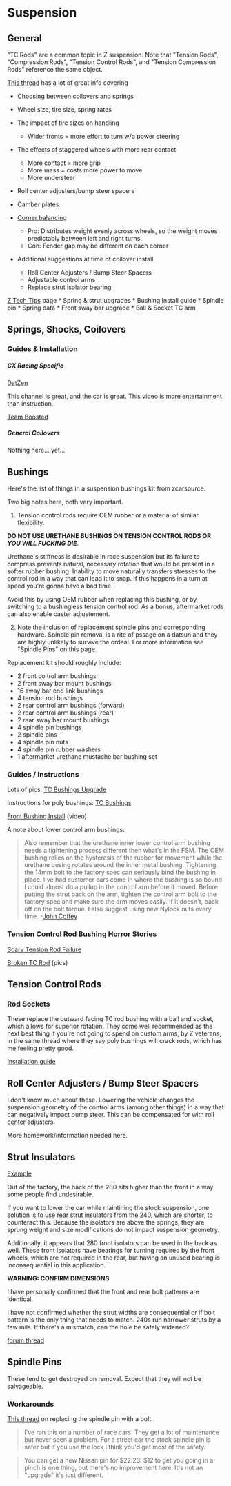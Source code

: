 # Suspension

## General

"TC Rods" are a common topic in Z suspension. Note that "Tension Rods", "Compression Rods", "Tension Control Rods", and "Tension Compression Rods" reference the same object.

[This thread](https://old.reddit.com/r/Datsun/comments/821tom/280z_lowering_springs_vs_coilovers/) has a lot of great info covering
* Choosing between coilovers and springs
* Wheel size, tire size, spring rates
* The impact of tire sizes on handling
	* Wider fronts = more effort to turn w/o power steering
* The effects of staggered wheels with more rear contact
	* More contact = more grip
	* More mass = costs more power to move
	* More understeer
* Roll center adjusters/bump steer spacers
* Camber plates

* [Corner balancing](https://www.elephantracing.com/tech-topics/corner-balance/)
	* Pro: Distributes weight evenly across wheels, so the weight moves predictably between left and right turns.
	* Con: Fender gap may be different on each corner

* Additional suggestions at time of coilover install
	* Roll Center Adjusters / Bump Steer Spacers
	* Adjustable control arms
	* Replace strut isolator bearing

[Z Tech Tips](http://atlanticz.ca/zclub/techtips/suspension.htm) page
	* Spring & strut upgrades
	* Bushing Install guide
	* Spindle pin
	* Spring data
	* Front sway bar upgrade
	* Ball & Socket TC arm



## Springs, Shocks, Coilovers


### Guides & Installation

##### CX Racing Specific

[DatZen](https://www.youtube.com/watch?v=_Uc0wa2EEBA)

This channel is great, and the car is great. This video is more entertainment than instruction.

[Team Boosted](https://www.youtube.com/watch?v=YhtcQdkLATs)

##### General Coilovers

Nothing here... yet....

## Bushings

Here's the list of things in a suspension bushings kit from zcarsource.

Two big notes here, both very important.

1) Tension control rods require OEM rubber or a material of similar flexibility.

**DO NOT USE URETHANE BUSHINGS ON TENSION CONTROL RODS OR _YOU WILL FUCKING DIE_**.

Urethane's stiffness is desirable in race suspension but its failure to compress prevents natural, necessary rotation that would be present in a softer rubber bushing. Inability to move naturally transfers stresses to the control rod in a way that can lead it to snap. If this happens in a turn at speed you're gonna have a bad time.

Avoid this by using OEM rubber when replacing this bushing, or by switching to a bushingless tension control rod. As a bonus, aftermarket rods can also enable caster adjustement.

2) Note the inclusion of replacement spindle pins and corresponding hardware. Spindle pin removal is a rite of pssage on a datsun and they are highly unlikely to survive the ordeal. For more information see "Spindle Pins" on this page.

Replacement kit should roughly include:

* 2 front coltrol arm bushings
* 2 front sway bar mount bushings
* 16 sway bar end link bushings
* 4 tension rod bushings
* 2 rear control arm bushings (forward)
* 2 rear control arm bushings (rear)
* 2 rear sway bar mount bushings
* 4 spindle pin bushings
* 2 spindle pins
* 4 spindle pin nuts
* 4 spindle pin rubber washers
* 1 aftermarket urethane mustache bar bushing set


### Guides / Instructions
Lots of pics: [TC Bushings Upgrade](http://atlanticz.ca/zclub/techtips/suspension/comprod/index.html)

Instructions for poly bushings: [TC Bushings](https://www.classiczcars.com/forums/topic/33108-tension-rod-bushing-replacement/)

[Front Bushing Install](https://www.youtube.com/watch?v=cK_v0pmB5WU&feature=youtu.be) (video)

A note about lower control arm bushings: 

> Also remember that the urethane inner lower control arm bushing needs a tightening process different then what's in the FSM. The OEM bushing relies on the hysteresis of the rubber for movement while the urethane busing rotates around the inner metal bushing. Tightening the 14mm bolt to the factory spec can seriously bind the bushing in place. I've had customer cars come in where the bushing is so bound I could almost do a pullup in the control arm before it moved. Before putting the strut back on the arm, tighten the control arm bolt to the factory spec and make sure the arm moves easily. If it doesn't, back off on the bolt torque. I also suggest using new Nylock nuts every time.
-[John Coffey](https://www.classiczcars.com/forums/topic/45709-strut-mount-bearings/)

### Tension Control Rod Bushing Horror Stories
[Scary Tension Rod Failure](https://forums.hybridz.org/topic/22762-scary-tension-rod-failure/)

[Broken TC Rod](http://www.the510realm.com/viewtopic.php?t=28667) (pics) 

## Tension Control Rods

### Rod Sockets
These replace the outward facing TC rod bushing with a ball and socket, which allows for superior rotation. They come well recommended as the next best thing if you're not going to spend on custom arms, by Z veterans, in the same thread where they say poly bushings will crack rods, which has me feeling pretty good.

[Installation guide](http://atlanticz.ca/zclub/techtips/suspension/comprod/ball&socket/index.htm)


## Roll Center Adjusters / Bump Steer Spacers
I don't know much about these. Lowering the vehicle changes the suspension geometry of the control arms (among other things) in a way that can negatively impact bump steer. This can be compensated for with roll center adjusters.

More homework/information needed here.

## Strut Insulators
[Example](http://atlanticz.ca/zclub/techtips/suspension/strutbumperlowering/index.htm)

Out of the factory, the back of the 280 sits higher than the front in a way some people find undesirable.

If you want to lower the car while maintining the stock suspension, one solution is to use rear strut insulators from the 240, which are shorter, to counteract this. Because the isolators are above the springs, they are sprung weight and size modifications do not impact suspension geometry.

Additionally, it appears that 280 front isolators can be used in the back as well. These front isolators have bearings for turning required by the front wheels, which are not required in the rear, but having an unused bearing is inconsequential in this application.

**WARNING: CONFIRM DIMENSIONS**

I have personally confirmed that the front and rear bolt patterns are identical.

I have not confirmed whether the strut widths are consequential or if bolt pattern is the only thing that needs to match. 240s run narrower struts by a few mils. If there's a mismatch, can the hole be safely widened?

[forum thread](https://forums.hybridz.org/topic/128772-lowering-with-strut-insulators/)

## Spindle Pins
These tend to get destroyed on removal. Expect that they will not be salvageable.

### Workarounds

[This thread](https://forums.hybridz.org/topic/116959-58th-bolt-option-for-spindle-pin-replacement/) on replacing the spindle pin with a bolt. 

> I've ran this on a number of race cars.  They get a lot of maintenance but never seen a problem.  For a street car the stock spindle pin is safer but if you use the lock I think you'd get most of the safety. 

> You can get a new Nissan pin for $22.23.  $12 to get you going in a pinch ﻿is one thing, but there's no improvement here.  It's not an "upgrade" it's just different.
